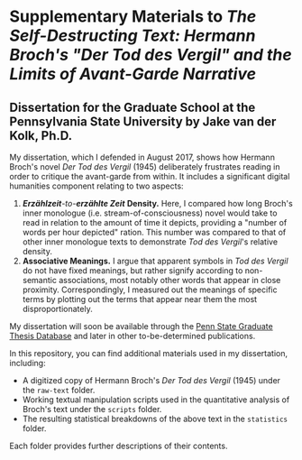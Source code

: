 # Supplementary Materials to *The Self-Destructing Text: Hermann Broch's "Der Tod des Vergil" and the Limits of Avant-Garde Narrative*
## Dissertation for the Graduate School at the Pennsylvania State University by Jake van der Kolk, Ph.D.

My dissertation, which I defended in August 2017, shows how Hermann Broch's novel *Der Tod des Vergil* (1945) deliberately frustrates reading in order to critique the avant-garde from within. It includes a significant digital humanities component relating to two aspects:
1. ***Erzählzeit**-to-**erzählte Zeit*** **Density.** Here, I compared how long Broch's inner monologue (i.e. stream-of-consciousness) novel would take to read in relation to the amount of time it depicts, providing a "number of words per hour depicted" ration. This number was compared to that of other inner monologue texts to demonstrate *Tod des Vergil*'s relative density.
2. **Associative Meanings.** I argue that apparent symbols in *Tod des Vergil* do not have fixed meanings, but rather signify according to non-semantic associations, most notably other words that appear in close proximity. Correspondingly, I measured out the meanings of specific terms by plotting out the terms that appear near them the most disproportionately.

My dissertation will soon be available through the [Penn State Graduate Thesis Database](https://etda.libraries.psu.edu/catalog) and later in other to-be-determined publications.

In this repository, you can find additional materials used in my dissertation, including:

- A digitized copy of Hermann Broch's *Der Tod des Vergil* (1945) under the `raw-text` folder.
- Working textual manipulation scripts used in the quantitative analysis of Broch's text under the `scripts` folder.
- The resulting statistical breakdowns of the above text in the `statistics` folder.

Each folder provides further descriptions of their contents.

